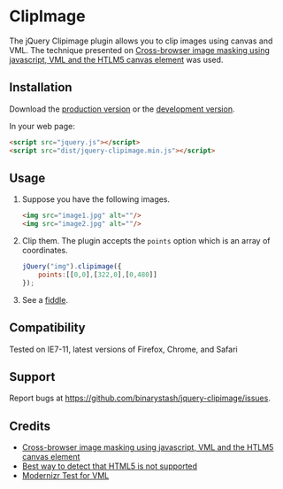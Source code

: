 # ClipImage

The jQuery Clipimage plugin allows you to clip images using canvas and VML. The technique presented on [Cross-browser image masking using javascript, VML and the HTLM5 canvas element](http://www.jaypan.com/tutorial/cross-browser-image-masking-using-javascript-vml-and-htlm5-canvas-element) was used.

## Installation

Download the [production version][min] or the [development version][max].

[min]: https://raw.github.com/binarystash01/jquery-jquery-clipimage/master/dist/jquery.jquery-clipimage.min.js
[max]: https://raw.github.com/binarystash01/jquery-jquery-clipimage/master/dist/jquery.jquery-clipimage.js

In your web page:

```html
<script src="jquery.js"></script>
<script src="dist/jquery-clipimage.min.js"></script>
```

## Usage

1. Suppose you have the following images.
    ```html
    <img src="image1.jpg" alt=""/>
    <img src="image2.jpg" alt=""/>
    ```

2. Clip them. The plugin accepts the `points` option which is an array of coordinates.
    ``` javascript
    jQuery("img").clipimage({
        points:[[0,0],[322,0],[0,480]] 
    });
    ```
3. See a [fiddle](http://jsfiddle.net/binarystash/vjGzb/light/).

## Compatibility
Tested on IE7-11, latest versions of Firefox, Chrome, and Safari

## Support
Report bugs at https://github.com/binarystash/jquery-clipimage/issues.

## Credits
* [Cross-browser image masking using javascript, VML and the HTLM5 canvas element](http://www.jaypan.com/tutorial/cross-browser-image-masking-using-javascript-vml-and-htlm5-canvas-element)
* [Best way to detect that HTML5 <canvas> is not supported](http://stackoverflow.com/questions/2745432/best-way-to-detect-that-html5-canvas-is-not-supported)
* [Modernizr Test for VML](https://gist.github.com/farmdawgnation/2636061)
